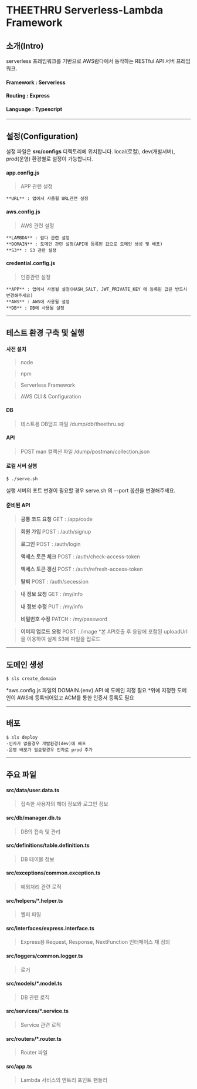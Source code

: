 THEETHRU Serverless-Lambda Framework
===

## 소개(Intro)
serverless 프레임워크를 기반으로 AWS람다에서 동작하는 RESTful API 서버 프레임워크.

#### Framework : Serverless

#### Routing : Express

#### Language : Typescript

---

## 설정(Configuration)
설정 파일은 **src/configs** 디렉토리에 위치합니다.
local(로컬), dev(개발서버), prod(운영) 환경별로 설정이 가능합니다.

#### **app.config.js**
> APP 관련 설정   

    **URL** : 앱에서 사용될 URL관련 설정   


#### **aws.config.js**
> AWS 관련 설정   

    **LAMBDA** : 람다 관련 설정   
    **DOMAIN** : 도메인 관련 설정(API에 등록된 값으로 도메인 생성 및 배포)   
    **S3** : S3 관련 설정   


#### **credential.config.js**
> 인증관련 설정   

    **APP** : 앱에서 사용될 설정(HASH_SALT, JWT_PRIVATE_KEY 에 등록된 값은 반드시 변경해주세요)   
    **AWS** : AWS에 사용될 설정   
    **DB** : DB에 사용될 설정   

---

## 테스트 환경 구축 및 실행

#### 사전 설치 
> node

> npm 

> Serverless Framework

> AWS CLI & Configuration

#### DB
> 테스트용 DB덤프 파일
> /dump/db/theethru.sql

#### API
> POST man 컬렉션 파일
> /dump/postman/collection.json

#### 로컬 서버 실행
    $ ./serve.sh

실행 서버의 포트 변경이 필요할 경우 serve.sh 의 --port 옵션을 변경해주세요.

#### 준비된 API

> **공통 코드 요청**
> GET : /app/code 

> **회원 가입**
> POST : /auth/signup
> 
> **로그인**
> POST : /auth/login
> 
> **액세스 토큰 체크**
> POST : /auth/check-access-token
> 
> **액세스 토큰 갱신**
> POST : /auth/refresh-access-token
> 
> **탈퇴**
> POST : /auth/secession

> **내 정보 요청**
> GET : /my/info
> 
> **내 정보 수정**
> PUT : /my/info
> 
> **비밀번호 수정**
> PATCH : /my/password

> **이미지 업로드 요청**
> POST : /image
> *본 API호출 후 응답에 포함된 uploadUrl을 이용하여 실제 S3에 파일을 업로드

---

## 도메인 생성
    $ sls create_domain

*aws.config.js 파일의 DOMAIN.{env}.API 에 도메인 지정 필요
*위에 지정한 도메인이 AWS에 등록되어있고 ACM를 통한 인증서 등록도 필요

---

## 배포
    $ sls deploy
    -인자가 없을경우 개발환경(dev)에 배포
    -운영 배포가 필요할경우 인자로 prod 추가

--- 

## 주요 파일
#### **src/data/user.data.ts**   
> 접속한 사용자의 헤더 정보와 로그인 정보   

#### **src/db/manager.db.ts**   
> DB의 접속 및 관리   

#### **src/definitions/table.definition.ts**   
> DB 테이블 정보   

#### **src/exceptions/common.exception.ts**   
> 예외처리 관련 로직   

#### **src/helpers/*.helper.ts**   
> 헬퍼 파일   

#### **src/interfaces/express.interface.ts**   
> Express용 Request, Response, NextFunction 인터페이스 재 정의   

#### **src/loggers/common.logger.ts**   
> 로거   

#### **src/models/*.model.ts**   
> DB 관련 로직   

#### **src/services/*.service.ts**   
> Service 관련 로직   

#### **src/routers/*.router.ts**   
> Router 파일   

#### **src/app.ts**   
> Lambda 서비스의 엔트리 포인트 핸들러   
